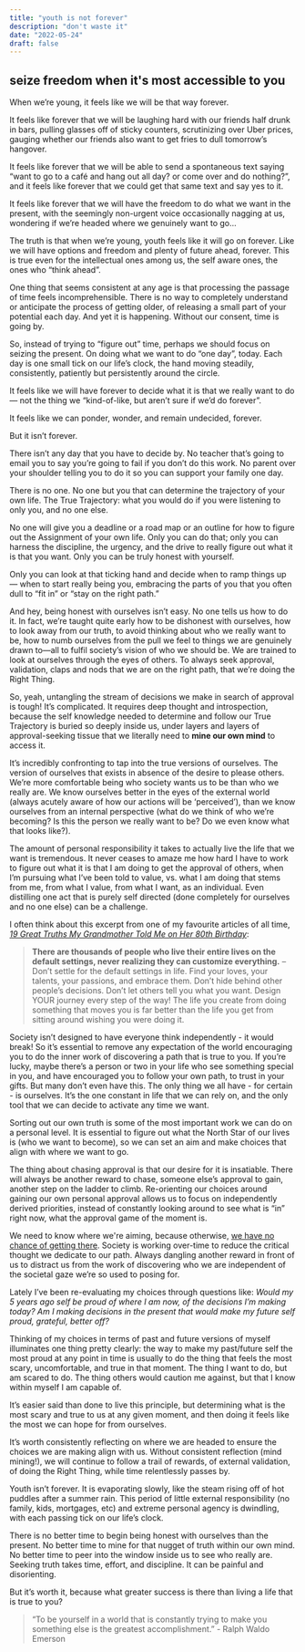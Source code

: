 ```yaml
---
title: "youth is not forever"
description: "don't waste it"
date: "2022-05-24"
draft: false
---
```

## seize freedom when it's most accessible to you

When we’re young, it feels like we will be that way forever.

It feels like forever that we will be laughing hard with our friends half drunk in bars, pulling glasses off of sticky counters, scrutinizing over Uber prices, gauging whether our friends also want to get fries to dull tomorrow’s hangover.

It feels like forever that we will be able to send a spontaneous text saying “want to go to a café and hang out all day? or come over and do nothing?”, and it feels like forever that we could get that same text and say yes to it.

It feels like forever that we will have the freedom to do what we want in the present, with the seemingly non-urgent voice occasionally nagging at us, wondering if we’re headed where we genuinely want to go…

The truth is that when we’re young, youth feels like it will go on forever. Like we will have options and freedom and plenty of future ahead, forever. This is true even for the intellectual ones among us, the self aware ones, the ones who “think ahead”.

One thing that seems consistent at any age is that processing the passage of time feels incomprehensible. There is no way to completely understand or anticipate the process of getting older, of releasing a small part of your potential each day. And yet it is happening. Without our consent, time is going by.

So, instead of trying to “figure out” time, perhaps we should focus on seizing the present. On doing what we want to do “one day”, today. Each day is one small tick on our life’s clock, the hand moving steadily, consistently, patiently but persistently around the circle.

It feels like we will have forever to decide what it is that we really want to do — not the thing we “kind-of-like, but aren’t sure if we’d do forever”.

It feels like we can ponder, wonder, and remain undecided, forever.

But it isn’t forever.

There isn’t any day that you have to decide by. No teacher that’s going to email you to say you’re going to fail if you don’t do this work. No parent over your shoulder telling you to do it so you can support your family one day.

There is no one. No one but you that can determine the trajectory of your own life. The True Trajectory: what you would do if you were listening to only you, and no one else.

No one will give you a deadline or a road map or an outline for how to figure out the Assignment of your own life. Only you can do that; only you can harness the discipline, the urgency, and the drive to really figure out what it is that you want. Only you can be truly honest with yourself.

Only you can look at that ticking hand and decide when to ramp things up — when to start really being you, embracing the parts of you that you often dull to “fit in” or “stay on the right path.”

And hey, being honest with ourselves isn’t easy. No one tells us how to do it. In fact, we’re taught quite early how to be dishonest with ourselves, how to look away from our truth, to avoid thinking about who we really want to be, how to numb ourselves from the pull we feel to things we are genuinely drawn to—all to fulfil society’s vision of who we should be. We are trained to look at ourselves through the eyes of others. To always seek approval, validation, claps and nods that we are on the right path, that we’re doing the Right Thing.

So, yeah, untangling the stream of decisions we make in search of approval is tough! It’s complicated. It requires deep thought and introspection, because the self knowledge needed to determine and follow our True Trajectory is buried so deeply inside us, under layers and layers of approval-seeking tissue that we literally need to **mine our own mind** to access it.

It’s incredibly confronting to tap into the true versions of ourselves. The version of ourselves that exists in absence of the desire to please others. We’re more comfortable being who society wants us to be than who we really are. We know ourselves better in the eyes of the external world (always acutely aware of how our actions will be ‘perceived’), than we know ourselves from an internal perspective (what do we think of who we’re becoming? Is this the person we really want to be? Do we even know what that looks like?).

The amount of personal responsibility it takes to actually live the life that we want is tremendous. It never ceases to amaze me how hard I have to work to figure out what it is that I am doing to get the approval of others, when I’m pursuing what I’ve been told to value, vs. what I am doing that stems from me, from what I value, from what I want, as an individual. Even distilling one act that is purely self directed (done completely for ourselves and no one else) can be a challenge.

I often think about this excerpt from one of my favourite articles of all time, [_19 Great Truths My Grandmother Told Me on Her 80th Birthday_](https://www.marcandangel.com/2022/01/18/19-great-truths-my-grandmother-told-me-on-her-90th-birthday/):

>**There are thousands of people who live their entire lives on the default settings, never realizing they can customize everything.** 
– Don’t settle for the default settings in life. Find your loves, your talents, your passions, and embrace them. Don’t hide behind other people’s decisions. Don’t let others tell you what you want. Design YOUR journey every step of the way! The life you create from doing something that moves you is far better than the life you get from sitting around wishing you were doing it.</br>

Society isn’t designed to have everyone think independently - it would break! So it’s essential to remove any expectation of the world encouraging you to do the inner work of discovering a path that is true to you. If you’re lucky, maybe there’s a person or two in your life who see something special in you, and have encouraged you to follow your own path, to trust in your gifts. But many don’t even have this. The only thing we all have - for certain - is ourselves. It’s the one constant in life that we can rely on, and the only tool that we can decide to activate any time we want.

Sorting out our own truth is some of the most important work we can do on a personal level. It is essential to figure out what the North Star of our lives is (who we want to become), so we can set an aim and make choices that align with where we want to go.

The thing about chasing approval is that our desire for it is insatiable. There will always be another reward to chase, someone else’s approval to gain, another step on the ladder to climb. Re-orienting our choices around gaining our own personal approval allows us to focus on independently derived priorities, instead of constantly looking around to see what is “in” right now, what the approval game of the moment is.

We need to know where we're aiming, because otherwise, [we have no chance of getting there](https://www.isabelhazan.com/posts/alignment/). Society is working over-time to reduce the critical thought we dedicate to our path. Always dangling another reward in front of us to distract us from the work of discovering who we are independent of the societal gaze we’re so used to posing for.

Lately I’ve been re-evaluating my choices through questions like: _Would my 5 years ago self be proud of where I am now, of the decisions I’m making today? Am I making decisions in the present that would make my future self proud, grateful, better off?_

Thinking of my choices in terms of past and future versions of myself illuminates one thing pretty clearly: the way to make my past/future self the most proud at any point in time is usually to do the thing that feels the most scary, uncomfortable, and true in that moment. The thing I want to do, but am scared to do. The thing others would caution me against, but that I know within myself I am capable of.

It’s easier said than done to live this principle, but determining what is the most scary and true to us at any given moment, and then doing it feels like the most we can hope for from ourselves.

It’s worth consistently reflecting on where we are headed to ensure the choices we are making align with us. Without consistent reflection (mind mining!), we will continue to follow a trail of rewards, of external validation, of doing the Right Thing, while time relentlessly passes by.

Youth isn’t forever. It is evaporating slowly, like the steam rising off of hot puddles after a summer rain. This period of little external responsibility (no family, kids, mortgages, etc) and extreme personal agency is dwindling, with each passing tick on our life’s clock.

There is no better time to begin being honest with ourselves than the present. No better time to mine for that nugget of truth within our own mind. No better time to peer into the window inside us to see who really are. Seeking truth takes time, effort, and discipline. It can be painful and disorienting.

But it’s worth it, because what greater success is there than living a life that is true to you?

>“To be yourself in a world that is constantly trying to make you something else is the greatest accomplishment.” - Ralph Waldo Emerson </br>
